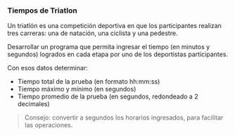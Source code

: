 ### Tiempos de Triatlon

Un triatlón es una competición deportiva en que los participantes realizan tres carreras: una de natación, una ciclista y una pedestre.

Desarrollar un programa que permita ingresar el tiempo (en minutos y segundos) logrados en cada etapa por uno de los deportistas participantes.

Con esos datos determinar:

* Tiempo total de la prueba (en formato hh:mm:ss)
* Tiempo máximo y mínimo (en segundos)
* Tiempo promedio de la prueba (en segundos, redondeado a 2 decimales)

> Consejo: convertir a segundos los horarios ingresados, para facilitar las operaciones.
